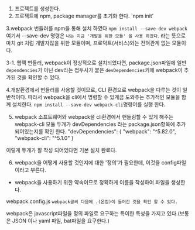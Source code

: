 1. 프로젝트를 생성한다.
2. 프로젝트에 npm, package manager를 초기화 한다.
`npm init'

3.webpack 번들러를 npm을 통해 설치 하였다
`npm install --save-dev webpack`
여기서 --save-dev 명령은 `나는 지금 '개발을 위한 모듈' 을 사용 하겠다`. 라는 뜻으로
마치 git 처럼 개발자많을 위한 모듈이며, 프로덕트(서비스)와는 전혀관계 없는 모듈이다.

3-1. 웹팩 번들러, webpack이 정상적으로 설치되었다면, package.json파일에 일반 `dependencies`가 아닌 dev라는 접두사가 붙은 `devDependencies`키에 webpack이 추가된 것을 확인할 수 있다.

4.개발환경에서 번들러를 사용할 것이므로, CLI 환경으로 webpack을 다루는 것이 일반적이다.
따라서 webpack을 cli에서 명령할 수 있게끔 도와주는 추가적인 모듈을 함께 설치한다.
`npm install --save-dev webpack-cli`명령어를 실행 한다.

5. webpack 소프트웨어와 webpack을 cli환경에서 핸들링할 수 있게 해주는 webpack-cli 모듈 두개가 devDependencies 라는 package.json항목에 추가 되어있는지를 확인 한다.
  "devDependencies": {
    "webpack": "^5.82.0",
    "webpack-cli": "^5.1.0"
  }

이렇게 두개가 잘 작성 되어있다면 기본 설치 완료다.

6. webpack을 어떻게 사용할 것인지에 대한 '정의'가 필요한데, 이것을 config파일이라고 부른다.
- webpack을 사용하기 위한 약속이므로 정확하게 이름을 작성하여 파일을 생성한다.

webpack.config.js
`webpack글씨 다음에 .(온점)이 들어간 것을 확인 할 수 있다.`

webpack은 javascript파일을 정의 파일로 요구하는 특이한 특성을 가지고 있다.(보통은 JSON 이나 yaml 파일, bat파일을 요구한다.)
